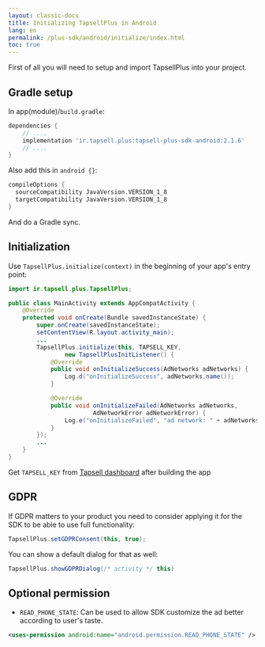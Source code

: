 ```yaml
---
layout: classic-docs
title: Initializing TapsellPlus in Android
lang: en
permalink: /plus-sdk/android/initialize/index.html
toc: true
---
```


First of all you will need to setup and import TapsellPlus into your project.


## Gradle setup

In app(module)/`build.gradle`:

```gradle
dependencies {
    // ....
    implementation 'ir.tapsell.plus:tapsell-plus-sdk-android:2.1.6'
    // ....
}
```

Also add this in `android {}`:

```gradle
compileOptions {
  sourceCompatibility JavaVersion.VERSION_1_8
  targetCompatibility JavaVersion.VERSION_1_8
}
```

And do a Gradle sync.

## Initialization

Use `TapsellPlus.initialize(context)` in the beginning of your app's entry point:

```java
import ir.tapsell.plus.TapsellPlus;

public class MainActivity extends AppCompatActivity {
    @Override
    protected void onCreate(Bundle savedInstanceState) {
        super.onCreate(savedInstanceState);
        setContentView(R.layout.activity_main);
        ...
        TapsellPlus.initialize(this, TAPSELL_KEY,
				new TapsellPlusInitListener() {
            @Override
            public void onInitializeSuccess(AdNetworks adNetworks) {
                Log.d("onInitializeSuccess", adNetworks.name());
            }

            @Override
            public void onInitializeFailed(AdNetworks adNetworks,
						AdNetworkError adNetworkError) {
                Log.e("onInitializeFailed", "ad network: " + adNetworks.name() + ", error: " +	adNetworkError.getErrorMessage());
            }
        });
        ...
    }
}
```

Get `TAPSELL_KEY` from [Tapsell dashboard](https://dashboard.tapsell.ir/) after building the app


## GDPR 

If GDPR matters to your product you need to consider applying it for the SDK to be able to use full functionality:

```java
TapsellPlus.setGDPRConsent(this, true);
```

You can show a default dialog for that as well:

```java
TapsellPlus.showGDPRDialog(/* activity */ this)
```

## Optional permission

- `READ_PHONE_STATE`:
Can be used to allow SDK customize the ad better according to user's taste.

```xml
<uses-permission android:name="android.permission.READ_PHONE_STATE" />
```

